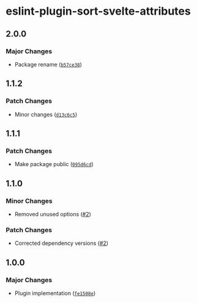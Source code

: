 # eslint-plugin-sort-svelte-attributes

## 2.0.0

### Major Changes

- Package rename ([`b57ce38`](https://github.com/mikededo/eslint-plugin-sort-svelte-attributes/commit/b57ce3870633635c76d98b3981a8ab22bb36cb68))

## 1.1.2

### Patch Changes

- Minor changes ([`d13c6c5`](https://github.com/mikededo/eslint-plugin-sort-svelte-attributes/commit/d13c6c58574e9c2598137ccaec9de0d9d1ea04ca))

## 1.1.1

### Patch Changes

- Make package public ([`095d6cd`](https://github.com/mikededo/eslint-plugin-sort-svelte-attributes/commit/095d6cd09d23c679b3b2d848c6bea88ba8f5474a))

## 1.1.0

### Minor Changes

- Removed unused options ([#2](https://github.com/mikededo/eslint-plugin-sort-svelte-attributes/pull/2))

### Patch Changes

- Corrected dependency versions ([#2](https://github.com/mikededo/eslint-plugin-sort-svelte-attributes/pull/2))

## 1.0.0

### Major Changes

- Plugin implementation ([`fe1508e`](https://github.com/mikededo/eslint-plugin-sort-svelte-attributes/commit/fe1508ec1b086f1a5b86a68c5a542de79e50ed90))
